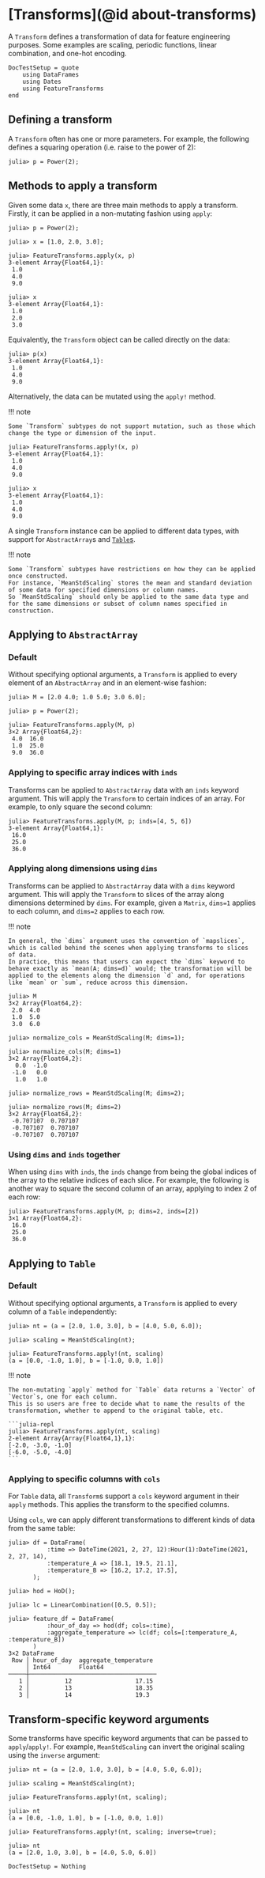 # [Transforms](@id about-transforms)

A `Transform` defines a transformation of data for feature engineering purposes.
Some examples are scaling, periodic functions, linear combination, and one-hot encoding.

```@meta
DocTestSetup = quote
    using DataFrames
    using Dates
    using FeatureTransforms
end
```

## Defining a transform

A `Transform` often has one or more parameters.
For example, the following defines a squaring operation (i.e. raise to the power of 2):

```julia-repl
julia> p = Power(2);
```

## Methods to apply a transform

Given some data `x`, there are three main methods to apply a transform.
Firstly, it can be applied in a non-mutating fashion using `apply`:

```jldoctest transforms
julia> p = Power(2);

julia> x = [1.0, 2.0, 3.0];

julia> FeatureTransforms.apply(x, p)
3-element Array{Float64,1}:
 1.0
 4.0
 9.0

julia> x
3-element Array{Float64,1}:
 1.0
 2.0
 3.0
```

Equivalently, the `Transform` object can be called directly on the data:

```jldoctest transforms
julia> p(x)
3-element Array{Float64,1}:
 1.0
 4.0
 9.0
```

Alternatively, the data can be mutated using the `apply!` method.

!!! note

    Some `Transform` subtypes do not support mutation, such as those which change the type or dimension of the input.

```jldoctest transforms
julia> FeatureTransforms.apply!(x, p)
3-element Array{Float64,1}:
 1.0
 4.0
 9.0

julia> x
3-element Array{Float64,1}:
 1.0
 4.0
 9.0
```

A single `Transform` instance can be applied to different data types, with support for `AbstractArray`s and [`Table`s](https://github.com/JuliaData/Tables.jl).

!!! note

    Some `Transform` subtypes have restrictions on how they can be applied once constructed.
    For instance, `MeanStdScaling` stores the mean and standard deviation of some data for specified dimensions or column names.
    So `MeanStdScaling` should only be applied to the same data type and for the same dimensions or subset of column names specified in construction.

## Applying to `AbstractArray`

### Default

Without specifying optional arguments, a `Transform` is applied to every element of an `AbstractArray` and in an element-wise fashion:

```jldoctest transforms
julia> M = [2.0 4.0; 1.0 5.0; 3.0 6.0];

julia> p = Power(2);

julia> FeatureTransforms.apply(M, p)
3×2 Array{Float64,2}:
 4.0  16.0
 1.0  25.0
 9.0  36.0
```

### Applying to specific array indices with `inds`

Transforms can be applied to `AbstractArray` data with an `inds` keyword argument.
This will apply the `Transform` to certain indices of an array.
For example, to only square the second column:

```jldoctest transforms
julia> FeatureTransforms.apply(M, p; inds=[4, 5, 6])
3-element Array{Float64,1}:
 16.0
 25.0
 36.0
```

### Applying along dimensions using `dims`

Transforms can be applied to `AbstractArray` data with a `dims` keyword argument.
This will apply the `Transform` to slices of the array along dimensions determined by `dims`.
For example, given a `Matrix`, `dims=1` applies to each column, and `dims=2` applies
to each row.

!!! note

    In general, the `dims` argument uses the convention of `mapslices`, which is called behind the scenes when applying transforms to slices of data.
    In practice, this means that users can expect the `dims` keyword to behave exactly as `mean(A; dims=d)` would; the transformation will be applied to the elements along the dimension `d` and, for operations like `mean` or `sum`, reduce across this dimension.

```jldoctest transforms
julia> M
3×2 Array{Float64,2}:
 2.0  4.0
 1.0  5.0
 3.0  6.0

julia> normalize_cols = MeanStdScaling(M; dims=1);

julia> normalize_cols(M; dims=1)
3×2 Array{Float64,2}:
  0.0  -1.0
 -1.0   0.0
  1.0   1.0

julia> normalize_rows = MeanStdScaling(M; dims=2);

julia> normalize_rows(M; dims=2)
3×2 Array{Float64,2}:
 -0.707107  0.707107
 -0.707107  0.707107
 -0.707107  0.707107
```

### Using `dims` and `inds` together

When using `dims` with `inds`, the `inds` change from being the global indices of the array to the relative indices of each slice.
For example, the following is another way to square the second column of an array, applying to  index 2 of each row:

```jldoctest transforms
julia> FeatureTransforms.apply(M, p; dims=2, inds=[2])
3×1 Array{Float64,2}:
 16.0
 25.0
 36.0
```

## Applying to `Table`

### Default

Without specifying optional arguments, a `Transform` is applied to every column of a `Table` independently:

```jldoctest transforms
julia> nt = (a = [2.0, 1.0, 3.0], b = [4.0, 5.0, 6.0]);

julia> scaling = MeanStdScaling(nt);

julia> FeatureTransforms.apply!(nt, scaling)
(a = [0.0, -1.0, 1.0], b = [-1.0, 0.0, 1.0])
```

!!! note

    The non-mutating `apply` method for `Table` data returns a `Vector` of `Vector`s, one for each column.
    This is so users are free to decide what to name the results of the transformation, whether to append to the original table, etc.

    ```julia-repl
    julia> FeatureTransforms.apply(nt, scaling)
    2-element Array{Array{Float64,1},1}:
    [-2.0, -3.0, -1.0]
    [-6.0, -5.0, -4.0]
    ```

### Applying to specific columns with `cols`

For `Table` data, all `Transform`s support a `cols` keyword argument in their `apply` methods.
This applies the transform to the specified columns.

Using `cols`, we can apply different transformations to different kinds of data from the same table:

```jldoctest transforms
julia> df = DataFrame(
           :time => DateTime(2021, 2, 27, 12):Hour(1):DateTime(2021, 2, 27, 14),
           :temperature_A => [18.1, 19.5, 21.1],
           :temperature_B => [16.2, 17.2, 17.5],
       );

julia> hod = HoD();

julia> lc = LinearCombination([0.5, 0.5]);

julia> feature_df = DataFrame(
           :hour_of_day => hod(df; cols=:time),
           :aggregate_temperature => lc(df; cols=[:temperature_A, :temperature_B])
       )
3×2 DataFrame
 Row │ hour_of_day  aggregate_temperature 
     │ Int64        Float64               
─────┼────────────────────────────────────
   1 │          12                  17.15
   2 │          13                  18.35
   3 │          14                  19.3
```

## Transform-specific keyword arguments

Some transforms have specific keyword arguments that can be passed to `apply`/`apply!`.
For example, `MeanStdScaling` can invert the original scaling using the `inverse` argument:

```jldoctest transforms
julia> nt = (a = [2.0, 1.0, 3.0], b = [4.0, 5.0, 6.0]);

julia> scaling = MeanStdScaling(nt);

julia> FeatureTransforms.apply!(nt, scaling);

julia> nt
(a = [0.0, -1.0, 1.0], b = [-1.0, 0.0, 1.0])

julia> FeatureTransforms.apply!(nt, scaling; inverse=true);

julia> nt
(a = [2.0, 1.0, 3.0], b = [4.0, 5.0, 6.0])
```

```@meta
DocTestSetup = Nothing
```
